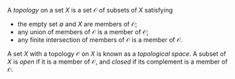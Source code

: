 A *topology* on a set $X$ is a set $\mathcal{O}$ of subsets of $X$ satisfying

- the empty set $\emptyset$ and $X$ are members of $\mathcal{O}$;
- any union of members of $\mathcal{O}$ is a member of $\mathcal{O}$;
- any finite intersection of members of $\mathcal{O}$ is a member of $\mathcal{O}$.

A set $X$ with a topology $\mathcal{O}$ on $X$ is known as a *topological space*. A subset of $X$ is *open* if it is a member of $\mathcal{O}$, and *closed* if its complement is a member of $\mathcal{O}$.
